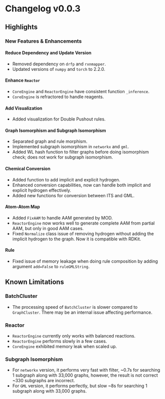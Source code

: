 # Changelog v0.0.3

## Highlights

### New Features & Enhancements

#### Reduce Dependency and Update Version
- Removed dependency on `drfp` and `rxnmapper`.
- Updated versions of `numpy` and `torch` to 2.2.0.

#### Enhance `Reactor`
- `CoreEngine` and `ReactorEngine` have consistent function `_inference`.
- `CoreEngine` is refractored to handle reagents.

#### Add Visualization
- Added visualization for Double Pushout rules.

#### Graph Isomorphism and Subgraph Isomorphism
- Separated graph and rule morphism.
- Implemented subgraph isomorphism in `networkx` and `gml`.
- Added WL hash function to filter graphs before doing isomorphism check; does not work for subgraph isomorphism.

#### Chemical Conversion
- Added function to add implicit and explicit hydrogen.
- Enhanced conversion capabilities, now can handle both implicit and explicit hydrogen effectively.
- Added new functions for conversion between ITS and GML.

#### Atom-Atom Map
- Added `FixAAM` to handle AAM generated by MOD.
- `ReactorEngine` now works well to generate complete AAM from partial AAM, but only in good AAM cases.
- Fixed `Normalize` class issue of removing hydrogen without adding the implicit hydrogen to the graph. Now it is compatible with RDKit.

#### Rule
- Fixed issue of memory leakage when doing rule composition by adding argument `add=False` to `ruleGMLString`.

## Known Limitations

### BatchCluster
- The processing speed of `BatchCluster` is slower compared to `GraphCluster`. There may be an internal issue affecting performance.

### Reactor
- `ReactorEngine` currently only works with balanced reactions.
- `ReactorEngine` performs slowly in a few cases.
- `CoreEngine` exhibited memory leak when scaled up.

### Subgraph Isomorphism
- For `networkx` version, it performs very fast with filter, ~0.7s for searching 1 subgraph along with 33,000 graphs, however, the result is not correct ~330 subgraphs are incorrect.
- For `GML` version, it performs perfectly, but slow ~8s for searching 1 subgraph along with 33,000 graphs.
